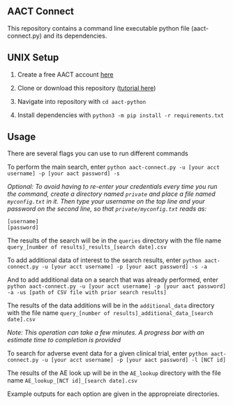 ## AACT Connect

This repository contains a command line executable python file (aact-connect.py) and its dependencies.

## UNIX Setup

1. Create a free AACT account [here](https://aact.ctti-clinicaltrials.org/users/sign_up) 

2. Clone or download this repository ([tutorial here](https://www.tutorialspoint.com/how-to-clone-a-github-repository))

3. Navigate into repository with `cd aact-python` 

4. Install dependencies with `python3 -m pip install -r requirements.txt`

## Usage

There are several flags you can use to run different commands

To perform the main search, enter
`python aact-connect.py -u [your acct username] -p [your aact password] -s`

_Optional: To avoid having to re-enter your credentials every time you run the command, create a directory named `private` and place a file named `myconfig.txt` in it. Then type your username on the top line and your password on the second line, so that `private/myconfig.txt` reads as:_
```
[username]
[password]
```

The results of the search will be in the `queries` directory with the file name `query_[number of results]_results_[search date].csv`

To add additional data of interest to the search results, enter
`python aact-connect.py -u [your acct username] -p [your aact password] -s -a`

And to add additional data on a search that was already performed, enter
`python aact-connect.py -u [your acct username] -p [your aact password] -a -us [path of CSV file with prior search results]`

The results of the data additions will be in the `additional_data` directory with the file name `query_[number of results]_additional_data_[search date].csv`

_Note: This operation can take a few minutes. A progress bar with an estimate time to completion is provided_

To search for adverse event data for a given clinical trial, enter
`python aact-connect.py -u [your acct username] -p [your aact password] -l [NCT id]`

The results of the AE look up will be in the `AE_lookup` directory with the file name `AE_lookup_[NCT id]_[search date].csv`

Example outputs for each option are given in the appropreiate directories. 